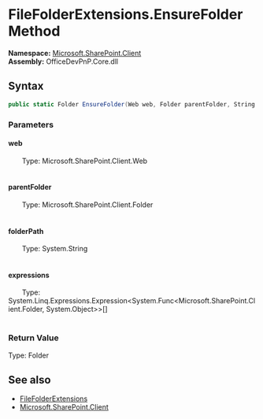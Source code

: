# FileFolderExtensions.EnsureFolder Method  
  

**Namespace:** [Microsoft.SharePoint.Client](Microsoft.SharePoint.Client.md)  
**Assembly:** OfficeDevPnP.Core.dll  
## Syntax
```C#
public static Folder EnsureFolder(Web web, Folder parentFolder, String folderPath, Expression<Func<Folder, Object>>[] expressions)
```
### Parameters
#### web  
&emsp;&emsp;Type: Microsoft.SharePoint.Client.Web  
&emsp;&emsp;  

  

#### parentFolder  
&emsp;&emsp;Type: Microsoft.SharePoint.Client.Folder  
&emsp;&emsp;  

  

#### folderPath  
&emsp;&emsp;Type: System.String  
&emsp;&emsp;  

  

#### expressions  
&emsp;&emsp;Type: System.Linq.Expressions.Expression<System.Func<Microsoft.SharePoint.Client.Folder, System.Object>>[]  
&emsp;&emsp;  

  

### Return Value
Type: Folder  

## See also
- [FileFolderExtensions](Microsoft.SharePoint.Client.FileFolderExtensions.md) 
- [Microsoft.SharePoint.Client](Microsoft.SharePoint.Client.md) 
